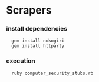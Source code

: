 # Scrapers

### install dependencies
```
  gem install nokogiri
  gem install httparty
```
### execution
```
  ruby computer_security_stubs.rb
```
